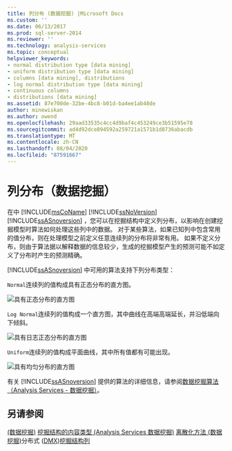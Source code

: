 ```yaml
---
title: 列分布 (数据挖掘) |Microsoft Docs
ms.custom: ''
ms.date: 06/13/2017
ms.prod: sql-server-2014
ms.reviewer: ''
ms.technology: analysis-services
ms.topic: conceptual
helpviewer_keywords:
- normal distribution type [data mining]
- uniform distribution type [data mining]
- columns [data mining], distributions
- log normal distribution type [data mining]
- continuous columns
- distributions [data mining]
ms.assetid: 87e700de-32be-4bc8-b01d-ba4ee1ab48de
author: minewiskan
ms.author: owend
ms.openlocfilehash: 29aad33535c4cc4d9baf4c453249ce3b51595e78
ms.sourcegitcommit: ad4d92dce894592a259721a1571b1d8736abacdb
ms.translationtype: MT
ms.contentlocale: zh-CN
ms.lasthandoff: 08/04/2020
ms.locfileid: "87591667"
---
```

# <a name="column-distributions-data-mining"></a>列分布（数据挖掘）
  在中 [!INCLUDE[msCoName](../../includes/msconame-md.md)] [!INCLUDE[ssNoVersion](../../includes/ssnoversion-md.md)] [!INCLUDE[ssASnoversion](../../includes/ssasnoversion-md.md)] ，您可以在挖掘结构中定义列分布，以影响在创建挖掘模型时算法如何处理这些列中的数据。 对于某些算法，如果已知列中包含常用的值分布，则在处理模型之前定义任意连续列的分布将非常有用。 如果不定义分布，则由于算法据以解释数据的信息较少，生成的挖掘模型产生的预测可能不如定义了分布时产生的预测精确。

 [!INCLUDE[ssASnoversion](../../includes/ssasnoversion-md.md)] 中可用的算法支持下列分布类型：

 `Normal`连续列的值构成具有正态分布的直方图。

 ![具有正态分布的直方图](../media/normal-distribution.gif "具有正态分布的直方图")

 `Log Normal`连续列的值构成一个直方图，其中曲线在高端高端延长，并沿低端向下倾斜。

 ![具有日志正态分布的直方图](../media/log-normal-distribution.gif "具有日志正态分布的直方图")

 `Uniform`连续列的值构成平面曲线，其中所有值都有可能出现。

 ![具有均匀分布的直方图](../media/uniform-distribution.gif "具有均匀分布的直方图")

 有关 [!INCLUDE[ssASnoversion](../../includes/ssasnoversion-md.md)] 提供的算法的详细信息，请参阅[数据挖掘算法（Analysis Services - 数据挖掘）](data-mining-algorithms-analysis-services-data-mining.md)。

## <a name="see-also"></a>另请参阅
 [&#40;数据挖掘&#41;](content-types-data-mining.md) [挖掘结构的内容类型 &#40;Analysis Services 数据挖掘&#41;](mining-structures-analysis-services-data-mining.md) [离散化方法 &#40;数据挖掘&#41;](discretization-methods-data-mining.md)分布式 &#40;[DMX](/sql/dmx/distributions-dmx)&#41;[挖掘结构列](mining-structure-columns.md)


